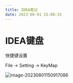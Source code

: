 ```yaml
---
title: IDEA笔记
date: 2023-08-01 15:08:15
---
```


# IDEA键盘

快捷键设置

File -> Setting -> KeyMap

![image-20230801150917086](http://cxy-csx.top/image-20230801150917086.png)
